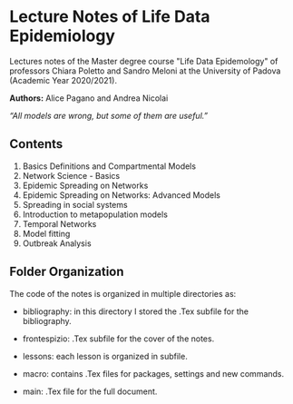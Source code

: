 # Lecture Notes of Life Data Epidemiology

Lectures notes of the Master degree course "Life Data Epidemology" of professors Chiara Poletto and Sandro Meloni at the University of Padova (Academic Year 2020/2021).

**Authors:** Alice Pagano and Andrea Nicolai

*“All models are wrong, but some of them are useful.”*

## Contents

1. Basics Definitions and Compartmental Models
2. Network Science - Basics
3. Epidemic Spreading on Networks
4. Epidemic Spreading on Networks: Advanced Models
5. Spreading in social systems
6. Introduction to metapopulation models
7. Temporal Networks
8. Model fitting
9. Outbreak Analysis

## Folder Organization

The code of the notes is organized in multiple directories as:

* bibliography: in this directory I stored the .Tex subfile for the bibliography.

* frontespizio: .Tex subfile for the cover of the notes.

* lessons: each lesson is organized in subfile.

* macro: contains .Tex files for packages, settings and new commands.

* main: .Tex file for the full document.
